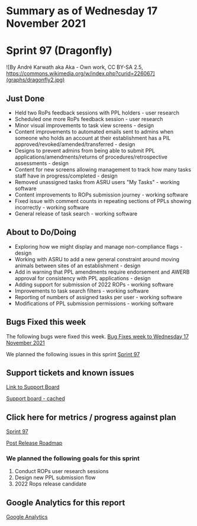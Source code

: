 # Summary as of Wednesday 17 November 2021 

# Sprint 97 (Dragonfly)

![By André Karwath aka Aka - Own work, CC BY-SA 2.5, https://commons.wikimedia.org/w/index.php?curid=226067](graphs/dragonfly2.jpg)

## Just Done
* Held two RoPs feedback sessions with PPL holders - user research
* Scheduled one more RoPs feedback session - user research
* Minor visual improvements to task view screens - design
* Content improvements to automated emails sent to admins when someone who holds an account at their establishment has a PIL approved/revoked/amended/transferred - design
* Designs to prevent admins from being able to submit PPL applications/amendments/returns of procedures/retrospective assessments - design
* Content for new screens allowing management to track how many tasks staff have in progress/completed - design
* Removed unassigned tasks from ASRU users "My Tasks" - working software
* Content improvements to ROPs submission journey - working software
* Fixed issue with comment counts in repeating sections of PPLs showing incorrectly - working software
* General release of task search - working software

## About to Do/Doing
* Exploring how we might display and manage non-compliance flags - design
* Working with ASRU to add a new general constraint around moving animals between sites of an establishment - design
* Add in warning that PPL amendments require endorsement and AWERB approval for consistency with PPL applications - design
* Adding support for submission of 2022 ROPs - working software
* Improvements to task search filters - working software
* Reporting of numbers of assigned tasks per user - working software
* Modifications of PPL submission permissions - working software

## Bugs Fixed this week
The following bugs were fixed this week.
[Bug Fixes week to Wednesday 17 November 2021](graphs/bugs17112021.png)

We planned the following issues in this sprint 
[Sprint 97](graphs/sprint17112021.png)

## Support tickets and known issues
[Link to Support Board](https://collaboration.homeoffice.gov.uk/jira/secure/RapidBoard.jspa?rapidView=1717&selectedIssue=ASSB-253)

[Support board - cached](graphs/supportBoard17112021.png)

## Click here for metrics / progress against plan
[Sprint 97](graphs/progress17112021.png)

[Post Release Roadmap](graphs/roadmap17112021.png)

### We planned the following goals for this sprint
1. Conduct ROPs user research sessions 
2. Design new PPL submission flow 
3. 2022 Rops release candidate

## Google Analytics for this report
[Google Analytics](graphs/GA17112021.png)

